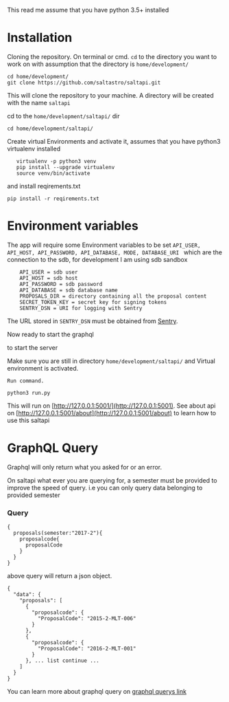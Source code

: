 This read me assume that you have python 3.5+ installed

# Installation

Cloning the repository.
On terminal or cmd. 
`cd` to the directory you want to work on with assumption that the directory is `home/development/` 

```
cd home/development/
git clone https://github.com/saltastro/saltapi.git

``` 

This will clone the repository to your machine. A directory will be created with the name `saltapi`

cd to the `home/development/saltapi/` dir 
```bazaar
cd home/development/saltapi/
```
Create virtual Environments and activate it, assumes that you have python3 virtualenv installed

```
   virtualenv -p python3 venv
   pip install --upgrade virtualenv
   source venv/bin/activate
```

and install reqirements.txt 

```bazaar
pip install -r reqirements.txt
```
# Environment variables
The app will require some Environment variables to be set
`API_USER, API_HOST, API_PASSWORD, API_DATABASE, MODE, DATABASE_URI `
which are the connection to the sdb, for development I am using sdb sandbox
```
    API_USER = sdb user
    API_HOST = sdb host
    API_PASSWORD = sdb password
    API_DATABASE = sdb database name
    PROPOSALS_DIR = directory containing all the proposal content
    SECRET_TOKEN_KEY = secret key for signing tokens
    SENTRY_DSN = URI for logging with Sentry
```

The URL stored in `SENTRY_DSN` must be obtained from [Sentry](https://docs.sentry.io).

Now ready to start the graphql

to start the server

Make sure you are still in directory `home/development/saltapi/`  and Virtual environment is activated.

```bazaar
Run command.

python3 run.py
```

This will run on [http://127.0.0.1:5001/](http://127.0.0.1:5001). See about api on 
[http://127.0.0.1:5001/about](http://127.0.0.1:5001/about) to learn how to use this saltapi


# GraphQL Query

Graphql will only return what you asked for or an error.

On saltapi what ever you are querying for, a semester must be provided to improve the speed of query. 
i.e you can only query data belonging to provided semester  

### Query

```
{
  proposals(semester:"2017-2"){
    proposalcode{
      proposalCode
    }
  }
}
```

above query will return a json object. 

```
{
  "data": {
    "proposals": [
      {
        "proposalcode": {
          "ProposalCode": "2015-2-MLT-006"
        }
      },
      {
        "proposalcode": {
          "ProposalCode": "2016-2-MLT-001"
        }
      }, ... list continue ...
    ]
  }
}
```

You can learn more about graphql query on [graphql querys link](http://graphql.org/learn/queries/)

